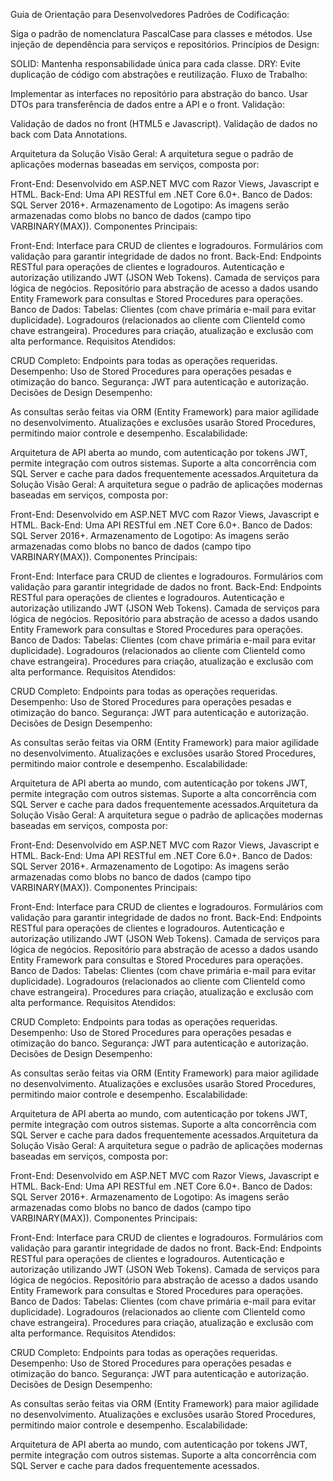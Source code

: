 Guia de Orientação para Desenvolvedores
Padrões de Codificação:

Siga o padrão de nomenclatura PascalCase para classes e métodos.
Use injeção de dependência para serviços e repositórios.
Princípios de Design:

SOLID: Mantenha responsabilidade única para cada classe.
DRY: Evite duplicação de código com abstrações e reutilização.
Fluxo de Trabalho:

Implementar as interfaces no repositório para abstração do banco.
Usar DTOs para transferência de dados entre a API e o front.
Validação:

Validação de dados no front (HTML5 e Javascript).
Validação de dados no back com Data Annotations.


Arquitetura da Solução
Visão Geral: A arquitetura segue o padrão de aplicações modernas baseadas em serviços, composta por:

Front-End: Desenvolvido em ASP.NET MVC com Razor Views, Javascript e HTML.
Back-End: Uma API RESTful em .NET Core 6.0+.
Banco de Dados: SQL Server 2016+.
Armazenamento de Logotipo: As imagens serão armazenadas como blobs no banco de dados (campo tipo VARBINARY(MAX)).
Componentes Principais:

Front-End:
Interface para CRUD de clientes e logradouros.
Formulários com validação para garantir integridade de dados no front.
Back-End:
Endpoints RESTful para operações de clientes e logradouros.
Autenticação e autorização utilizando JWT (JSON Web Tokens).
Camada de serviços para lógica de negócios.
Repositório para abstração de acesso a dados usando Entity Framework para consultas e Stored Procedures para operações.
Banco de Dados:
Tabelas:
Clientes (com chave primária e-mail para evitar duplicidade).
Logradouros (relacionados ao cliente com ClienteId como chave estrangeira).
Procedures para criação, atualização e exclusão com alta performance.
Requisitos Atendidos:

CRUD Completo: Endpoints para todas as operações requeridas.
Desempenho: Uso de Stored Procedures para operações pesadas e otimização do banco.
Segurança: JWT para autenticação e autorização.
Decisões de Design
Desempenho:

As consultas serão feitas via ORM (Entity Framework) para maior agilidade no desenvolvimento.
Atualizações e exclusões usarão Stored Procedures, permitindo maior controle e desempenho.
Escalabilidade:

Arquitetura de API aberta ao mundo, com autenticação por tokens JWT, permite integração com outros sistemas.
Suporte a alta concorrência com SQL Server e cache para dados frequentemente acessados.Arquitetura da Solução
Visão Geral: A arquitetura segue o padrão de aplicações modernas baseadas em serviços, composta por:

Front-End: Desenvolvido em ASP.NET MVC com Razor Views, Javascript e HTML.
Back-End: Uma API RESTful em .NET Core 6.0+.
Banco de Dados: SQL Server 2016+.
Armazenamento de Logotipo: As imagens serão armazenadas como blobs no banco de dados (campo tipo VARBINARY(MAX)).
Componentes Principais:

Front-End:
Interface para CRUD de clientes e logradouros.
Formulários com validação para garantir integridade de dados no front.
Back-End:
Endpoints RESTful para operações de clientes e logradouros.
Autenticação e autorização utilizando JWT (JSON Web Tokens).
Camada de serviços para lógica de negócios.
Repositório para abstração de acesso a dados usando Entity Framework para consultas e Stored Procedures para operações.
Banco de Dados:
Tabelas:
Clientes (com chave primária e-mail para evitar duplicidade).
Logradouros (relacionados ao cliente com ClienteId como chave estrangeira).
Procedures para criação, atualização e exclusão com alta performance.
Requisitos Atendidos:

CRUD Completo: Endpoints para todas as operações requeridas.
Desempenho: Uso de Stored Procedures para operações pesadas e otimização do banco.
Segurança: JWT para autenticação e autorização.
Decisões de Design
Desempenho:

As consultas serão feitas via ORM (Entity Framework) para maior agilidade no desenvolvimento.
Atualizações e exclusões usarão Stored Procedures, permitindo maior controle e desempenho.
Escalabilidade:

Arquitetura de API aberta ao mundo, com autenticação por tokens JWT, permite integração com outros sistemas.
Suporte a alta concorrência com SQL Server e cache para dados frequentemente acessados.Arquitetura da Solução
Visão Geral: A arquitetura segue o padrão de aplicações modernas baseadas em serviços, composta por:

Front-End: Desenvolvido em ASP.NET MVC com Razor Views, Javascript e HTML.
Back-End: Uma API RESTful em .NET Core 6.0+.
Banco de Dados: SQL Server 2016+.
Armazenamento de Logotipo: As imagens serão armazenadas como blobs no banco de dados (campo tipo VARBINARY(MAX)).
Componentes Principais:

Front-End:
Interface para CRUD de clientes e logradouros.
Formulários com validação para garantir integridade de dados no front.
Back-End:
Endpoints RESTful para operações de clientes e logradouros.
Autenticação e autorização utilizando JWT (JSON Web Tokens).
Camada de serviços para lógica de negócios.
Repositório para abstração de acesso a dados usando Entity Framework para consultas e Stored Procedures para operações.
Banco de Dados:
Tabelas:
Clientes (com chave primária e-mail para evitar duplicidade).
Logradouros (relacionados ao cliente com ClienteId como chave estrangeira).
Procedures para criação, atualização e exclusão com alta performance.
Requisitos Atendidos:

CRUD Completo: Endpoints para todas as operações requeridas.
Desempenho: Uso de Stored Procedures para operações pesadas e otimização do banco.
Segurança: JWT para autenticação e autorização.
Decisões de Design
Desempenho:

As consultas serão feitas via ORM (Entity Framework) para maior agilidade no desenvolvimento.
Atualizações e exclusões usarão Stored Procedures, permitindo maior controle e desempenho.
Escalabilidade:

Arquitetura de API aberta ao mundo, com autenticação por tokens JWT, permite integração com outros sistemas.
Suporte a alta concorrência com SQL Server e cache para dados frequentemente acessados.Arquitetura da Solução
Visão Geral: A arquitetura segue o padrão de aplicações modernas baseadas em serviços, composta por:

Front-End: Desenvolvido em ASP.NET MVC com Razor Views, Javascript e HTML.
Back-End: Uma API RESTful em .NET Core 6.0+.
Banco de Dados: SQL Server 2016+.
Armazenamento de Logotipo: As imagens serão armazenadas como blobs no banco de dados (campo tipo VARBINARY(MAX)).
Componentes Principais:

Front-End:
Interface para CRUD de clientes e logradouros.
Formulários com validação para garantir integridade de dados no front.
Back-End:
Endpoints RESTful para operações de clientes e logradouros.
Autenticação e autorização utilizando JWT (JSON Web Tokens).
Camada de serviços para lógica de negócios.
Repositório para abstração de acesso a dados usando Entity Framework para consultas e Stored Procedures para operações.
Banco de Dados:
Tabelas:
Clientes (com chave primária e-mail para evitar duplicidade).
Logradouros (relacionados ao cliente com ClienteId como chave estrangeira).
Procedures para criação, atualização e exclusão com alta performance.
Requisitos Atendidos:

CRUD Completo: Endpoints para todas as operações requeridas.
Desempenho: Uso de Stored Procedures para operações pesadas e otimização do banco.
Segurança: JWT para autenticação e autorização.
Decisões de Design
Desempenho:

As consultas serão feitas via ORM (Entity Framework) para maior agilidade no desenvolvimento.
Atualizações e exclusões usarão Stored Procedures, permitindo maior controle e desempenho.
Escalabilidade:

Arquitetura de API aberta ao mundo, com autenticação por tokens JWT, permite integração com outros sistemas.
Suporte a alta concorrência com SQL Server e cache para dados frequentemente acessados.
